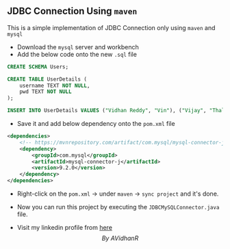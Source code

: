 ## JDBC Connection Using `maven`

This is a simple implementation of JDBC Connection only using `maven` and `mysql`

- Download the `mysql` server and workbench
- Add the below code onto the new `.sql` file
```sql
CREATE SCHEMA Users;

CREATE TABLE UserDetails (
	username TEXT NOT NULL,
    pwd TEXT NOT NULL
);

INSERT INTO UserDetails VALUES ("Vidhan Reddy", "Vin"), ("Vijay", "Thalapathi"); 
```
- Save it and add below dependency onto the `pom.xml` file
```xml
<dependencies>
    <!-- https://mvnrepository.com/artifact/com.mysql/mysql-connector-j -->
    <dependency>
        <groupId>com.mysql</groupId>
        <artifactId>mysql-connector-j</artifactId>
        <version>9.2.0</version>
    </dependency>
</dependencies>
```
- Right-click on the `pom.xml` -> under `maven` -> `sync project` and it's done.
- Now you can run this project by executing the `JDBCMySQLConnector.java` file.

- Visit my linkedin profile from [here](https://linkedin.com/in/AVidhanR)
$$By\text{ }AVidhanR$$